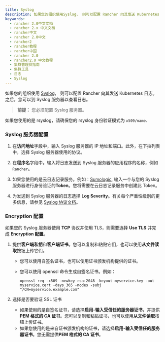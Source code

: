 ```yaml
---
title: Syslog
description: 如果您的组织使用Syslog， 则可以配置 Rancher 向其发送 Kubernetes 日志。之后，您可以到 Syslog 服务器以查看日志。
keywords:
  - rancher 2.0中文文档
  - rancher 2.x 中文文档
  - rancher中文
  - rancher 2.0中文
  - rancher2
  - rancher教程
  - rancher中国
  - rancher 2.0
  - rancher2.0 中文教程
  - 集群管理员指南
  - 集群工具
  - 日志
  - Syslog
---
```


如果您的组织使用 [Syslog](https://tools.ietf.org/html/rfc5424)， 则可以配置 Rancher 向其发送 Kubernetes 日志。之后，您可以到 Syslog 服务器以查看日志。

> **前提：** 您必须配置 Syslog 服务器。

如果您使用的是 rsyslog，请确保您的 rsyslog 身份验证模式为 `x509/name`.

### Syslog 服务器配置

1. 在**访问地址**字段中，输入 Syslog 服务器的 IP 地址和端口。此外，在下拉列表中，选择 Syslog 服务器使用的协议。

1. 在**程序名**字段中，输入将日志发送到 Syslog 服务器的应用程序的名称，例如 `Rancher`。

1. 如果您使用的是云日志记录服务，例如：[Sumologic](https://www.sumologic.com/), 输入一个与您的 Syslog 服务器进行身份验证的**Token**。您将需要在云日志记录服务中创建此 Token。

1. 为发送到 Syslog 服务器的日志选择 **Log Severity**。有关每个严重性级别的更多信息，请参见 [Syslog 协议文档](https://tools.ietf.org/html/rfc5424#page-11)。

### Encryption 配置

如果您的 Syslog 服务器使用 **TCP** 协议并使用 TLS，则需要选择 **Use TLS** 并完成 **Encryption 配置**。

1. 提供**客户端私钥**和**客户端证书**。您可以复制和粘贴它们，也可以使用**从文件读取**按钮上传它们。

   - 您可以使用自签名证书，也可以使用证书颁发机构提供的证书。

   - 您可以使用 openssl 命令生成自签名证书。例如：

     ```
     openssl req -x509 -newkey rsa:2048 -keyout myservice.key -out myservice.cert -days 365 -nodes -subj "/CN=myservice.example.com"
     ```

1. 选择是否要验证 SSL 证书

   - 如果使用的是自签名证书，请选择**启用-输入受信任的服务器证书**，并提供 **PEM 格式的 CA 证书**。您可以复制和粘贴证书，也可以使用**从文件读取**按钮上传证书。
   - 如果您使用的是来自证书颁发机构的证书，请选择**启用-输入受信任的服务器证书**。您无需提供**PEM 格式的 CA 证书**。
